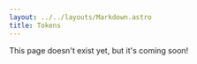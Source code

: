 ```yaml
---
layout: ../../layouts/Markdown.astro
title: Tokens
---
```


This page doesn't exist yet, but it's coming soon!
